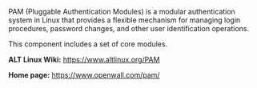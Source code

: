 PAM (Pluggable Authentication Modules) is a modular authentication system in Linux that provides
a flexible mechanism for managing login procedures, password changes, and other user identification operations.

This component includes a set of core modules.

**ALT Linux Wiki:** <https://www.altlinux.org/PAM>

**Home page:** <https://www.openwall.com/pam/>
